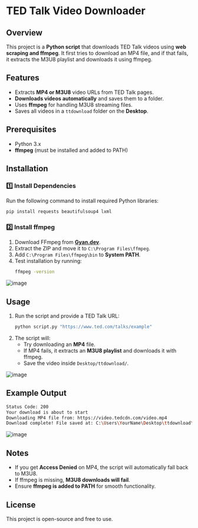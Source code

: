 # TED Talk Video Downloader

## Overview
This project is a **Python script** that downloads TED Talk videos using **web scraping and ffmpeg**. It first tries to download an MP4 file, and if that fails, it extracts the M3U8 playlist and downloads it using ffmpeg.

## Features
- Extracts **MP4 or M3U8** video URLs from TED Talk pages.
- **Downloads videos automatically** and saves them to a folder.
- Uses **ffmpeg** for handling M3U8 streaming files.
- Saves all videos in a `ttdownload` folder on the **Desktop**.

## Prerequisites
- Python 3.x
- **ffmpeg** (must be installed and added to PATH)

## Installation
### **1️⃣ Install Dependencies**
Run the following command to install required Python libraries:
```sh
pip install requests beautifulsoup4 lxml
```

### **2️⃣ Install ffmpeg**
1. Download FFmpeg from **[Gyan.dev](https://www.gyan.dev/ffmpeg/builds/)**.
2. Extract the ZIP and move it to `C:\Program Files\ffmpeg`.
3. Add `C:\Program Files\ffmpeg\bin` to **System PATH**.
4. Test installation by running:
   ```sh
   ffmpeg -version
   ```

![image](https://github.com/user-attachments/assets/65750d0b-7a91-4d4a-a1bf-a573e974ef22)


## Usage
1. Run the script and provide a TED Talk URL:
   ```sh
   python script.py "https://www.ted.com/talks/example"
   ```
2. The script will:
   - Try downloading an **MP4** file.
   - If MP4 fails, it extracts an **M3U8 playlist** and downloads it with ffmpeg.
   - Save the video inside `Desktop/ttdownload/`.

![image](https://github.com/user-attachments/assets/e557241d-ce55-42b6-81e7-55e4f5d3f771)


## Example Output
```sh
Status Code: 200
Your download is about to start
Downloading MP4 file from: https://video.tedcdn.com/video.mp4
Download complete! File saved at: C:\Users\YourName\Desktop\ttdownload\video.mp4
```

![image](https://github.com/user-attachments/assets/0db0cca5-9008-4cd6-84ca-6cf89d1ce9c9)


## Notes
- If you get **Access Denied** on MP4, the script will automatically fall back to M3U8.
- If ffmpeg is missing, **M3U8 downloads will fail**.
- Ensure **ffmpeg is added to PATH** for smooth functionality.

## License
This project is open-source and free to use.

